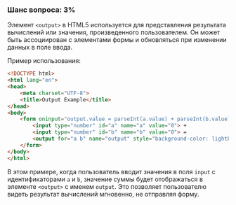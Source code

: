 ### Шанс вопроса: 3%

Элемент `<output>` в HTML5 используется для представления результата вычислений или значения, произведенного пользователем. Он может быть ассоциирован с элементами формы и обновляться при изменении данных в поле ввода.

Пример использования:
```html
<!DOCTYPE html>
<html lang="en">
<head>
    <meta charset="UTF-8">
    <title>Output Example</title>
</head>
<body>
    <form oninput="output.value = parseInt(a.value) + parseInt(b.value)">
        <input type="number" id="a" name="a" value="0"> +
        <input type="number" id="b" name="b" value="0"> =
        <output for="a b" name="output" style="background-color: lightblue;">0</output>
    </form>
</body>
</html>
```
В этом примере, когда пользователь вводит значения в поля `input` с идентификаторами `a` и `b`, значение суммы будет отображаться в элементе `<output>` с именем `output`. Это позволяет пользователю видеть результат вычислений мгновенно, не отправляя форму.